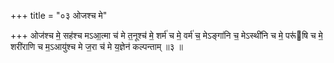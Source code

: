 +++
title = "०३ ओजश्च मे"

+++
ओज॑श्च मे॒ सह॑श्च मऽआ॒त्मा च॑ मे त॒नूश्च॑ मे॒ शर्म॑ च मे॒ वर्म॑ च॒ मेऽङ्गा॑नि च॒ मेऽस्थी॑नि च मे॒ परू॑षि च मे॒ शरी॑राणि च म॒ऽआयु॑श्च मे ज॒रा च॑ मे य॒ज्ञेन॑ कल्पन्ताम् ॥३ ॥
